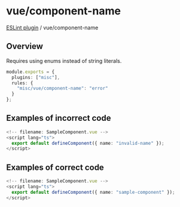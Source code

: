 # vue/component-name

[ESLint plugin](https://ilyub.github.io/eslint-plugin-misc/) / vue/component-name

## Overview

Requires using enums instead of string literals.

```ts
module.exports = {
  plugins: ["misc"],
  rules: {
    "misc/vue/component-name": "error"
  }
};
```

## Examples of incorrect code

```ts
<!-- filename: SampleComponent.vue -->
<script lang="ts">
  export default defineComponent({ name: "invalid-name" });
</script>
```

## Examples of correct code

```ts
<!-- filename: SampleComponent.vue -->
<script lang="ts">
  export default defineComponent({ name: "sample-component" });
</script>
```